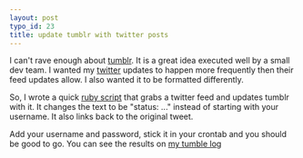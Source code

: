```yaml
--- 
layout: post
typo_id: 23
title: update tumblr with twitter posts
---
```

I can't rave enough about [tumblr](http://tumblr.com). It is a great idea executed well by a small dev team.  I wanted my [twitter](http://twitter.com) updates to happen more frequently then their feed updates allow. I also wanted it to be formatted differently.

So, I wrote a quick [ruby script](http://svn.haruska.com/scripts/tumblr/twitter.rb) that grabs a twitter feed and updates tumblr with it. It changes the text to be "status: ..." instead of starting with your username. It also links back to the original tweet.

Add your username and password, stick it in your crontab and you should be good to go. You can see the results on [my tumble log](http://haruska.com)
